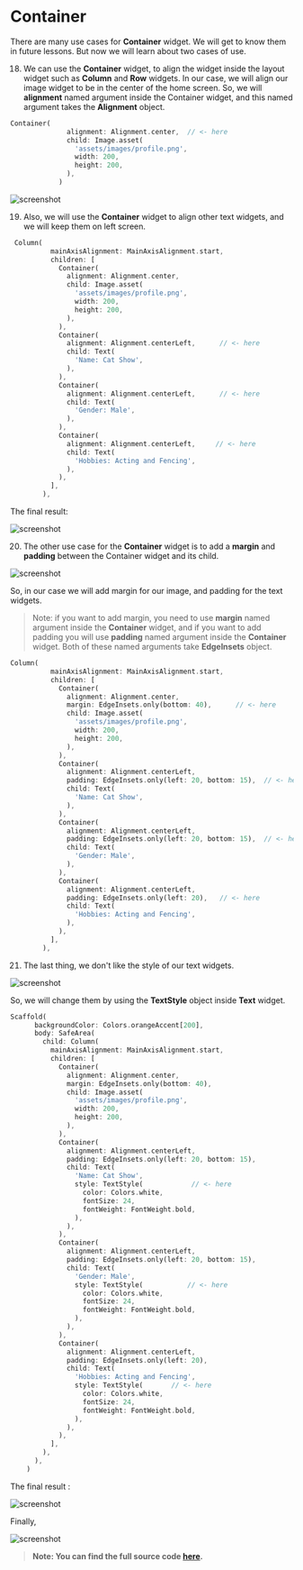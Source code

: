 # **Container**

There are many use cases for **Container** widget. We will get to know them in future lessons. But now we will learn about two cases of use.



18. We can use the **Container** widget, to align the widget inside the layout widget such as **Column** and **Row** widgets. In our case, we will align our image widget to be in the center of the home screen. So, we will **alignment** named argument inside the Container widget, and this named argument takes the **Alignment** object.

```dart
Container(
              alignment: Alignment.center,  // <- here
              child: Image.asset(
                'assets/images/profile.png',
                width: 200,
                height: 200,
              ),
            )
```



![screenshot](https://user-images.githubusercontent.com/24327781/119666042-9b4e3680-bdfa-11eb-95f1-1d6ed3b60f51.gif)





19. Also, we will use the **Container** widget to align other text widgets, and we will keep them on left screen.



```dart
 Column(
          mainAxisAlignment: MainAxisAlignment.start,
          children: [
            Container(
              alignment: Alignment.center,
              child: Image.asset(
                'assets/images/profile.png',
                width: 200,
                height: 200,
              ),
            ),
            Container(
              alignment: Alignment.centerLeft,      // <- here
              child: Text(
                'Name: Cat Show',
              ),
            ),
            Container(
              alignment: Alignment.centerLeft,      // <- here
              child: Text(
                'Gender: Male',
              ),
            ),
            Container(
              alignment: Alignment.centerLeft,     // <- here
              child: Text(
                'Hobbies: Acting and Fencing',
              ),
            ),
          ],
        ),
```





The final result:



![screenshot](https://user-images.githubusercontent.com/24327781/119666521-10217080-bdfb-11eb-87aa-9e037fff762d.png)







20. The other use case for the **Container** widget is to add a **margin** and **padding** between the Container widget and its child.


![screenshot](https://user-images.githubusercontent.com/24327781/119667023-86be6e00-bdfb-11eb-96e0-43c32f132a7e.png)



So, in our case we will add margin for our image, and padding for the text widgets.

> Note: if you want to add margin, you need to use **margin** named argument inside the **Container** widget, and if you want to add padding you will use **padding** named argument inside the **Container** widget. Both of these named arguments take **EdgeInsets** object.



```dart
Column(
          mainAxisAlignment: MainAxisAlignment.start,
          children: [
            Container(
              alignment: Alignment.center,
              margin: EdgeInsets.only(bottom: 40),      // <- here
              child: Image.asset(
                'assets/images/profile.png',
                width: 200,
                height: 200,
              ),
            ),
            Container(
              alignment: Alignment.centerLeft,
              padding: EdgeInsets.only(left: 20, bottom: 15),  // <- here
              child: Text(
                'Name: Cat Show',
              ),
            ),
            Container(
              alignment: Alignment.centerLeft,
              padding: EdgeInsets.only(left: 20, bottom: 15),  // <- here
              child: Text(
                'Gender: Male',
              ),
            ),
            Container(
              alignment: Alignment.centerLeft,
              padding: EdgeInsets.only(left: 20),   // <- here
              child: Text(
                'Hobbies: Acting and Fencing',
              ),
            ),
          ],
        ),
```





21. The last thing, we don't like the style of our text widgets. 

    

![screenshot](https://media.giphy.com/media/67SXeoc8RLwvqCwn2F/giphy.gif)



So, we will change them by using the **TextStyle** object inside **Text** widget. 



```dart
Scaffold(
      backgroundColor: Colors.orangeAccent[200],
      body: SafeArea(
        child: Column(
          mainAxisAlignment: MainAxisAlignment.start,
          children: [
            Container(
              alignment: Alignment.center,
              margin: EdgeInsets.only(bottom: 40),
              child: Image.asset(
                'assets/images/profile.png',
                width: 200,
                height: 200,
              ),
            ),
            Container(
              alignment: Alignment.centerLeft,
              padding: EdgeInsets.only(left: 20, bottom: 15),
              child: Text(
                'Name: Cat Show',
                style: TextStyle(            // <- here
                  color: Colors.white,
                  fontSize: 24,
                  fontWeight: FontWeight.bold,
                ),
              ),
            ),
            Container(
              alignment: Alignment.centerLeft,
              padding: EdgeInsets.only(left: 20, bottom: 15),
              child: Text(
                'Gender: Male',
                style: TextStyle(           // <- here
                  color: Colors.white,
                  fontSize: 24,
                  fontWeight: FontWeight.bold,
                ),
              ),
            ),
            Container(
              alignment: Alignment.centerLeft,
              padding: EdgeInsets.only(left: 20),
              child: Text(
                'Hobbies: Acting and Fencing',
                style: TextStyle(       // <- here
                  color: Colors.white,
                  fontSize: 24,
                  fontWeight: FontWeight.bold,
                ),
              ),
            ),
          ],
        ),
      ),
    )
```





The final result  :



![screenshot](https://user-images.githubusercontent.com/24327781/119668114-7f4b9480-bdfc-11eb-92d5-46a9eb56bc0c.png)





Finally, 

![screenshot](https://media.giphy.com/media/XbxZ41fWLeRECPsGIJ/giphy.gif)



> **Note: You can find the full source code [here](https://github.com/Northwest-content/flutter_profile_page_app).**







